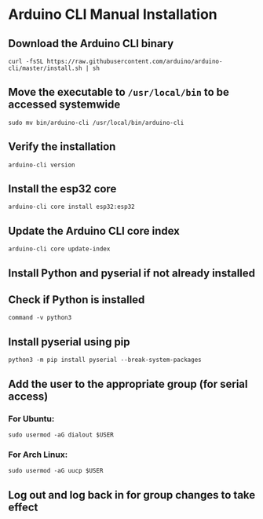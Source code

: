 # Arduino CLI Manual Installation

## Download the Arduino CLI binary

```
curl -fsSL https://raw.githubusercontent.com/arduino/arduino-cli/master/install.sh | sh
```

## Move the executable to `/usr/local/bin` to be accessed systemwide
```
sudo mv bin/arduino-cli /usr/local/bin/arduino-cli
```

## Verify the installation
```
arduino-cli version
```

## Install the esp32 core
```
arduino-cli core install esp32:esp32
```

## Update the Arduino CLI core index
```
arduino-cli core update-index
```

## Install Python and pyserial if not already installed
## Check if Python is installed
```
command -v python3
```

## Install pyserial using pip
```
python3 -m pip install pyserial --break-system-packages
```

## Add the user to the appropriate group (for serial access)
### For Ubuntu:
```
sudo usermod -aG dialout $USER
```

### For Arch Linux:
```
sudo usermod -aG uucp $USER
```

## Log out and log back in for group changes to take effect
